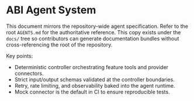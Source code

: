 # ABI Agent System

This document mirrors the repository-wide agent specification. Refer to the
root `AGENTS.md` for the authoritative reference. This copy exists under the
`docs/` tree so contributors can generate documentation bundles without
cross-referencing the root of the repository.

Key points:
- Deterministic controller orchestrating feature tools and provider connectors.
- Strict input/output schemas validated at the controller boundaries.
- Retry, rate limiting, and observability baked into the agent runtime.
- Mock connector is the default in CI to ensure reproducible tests.
